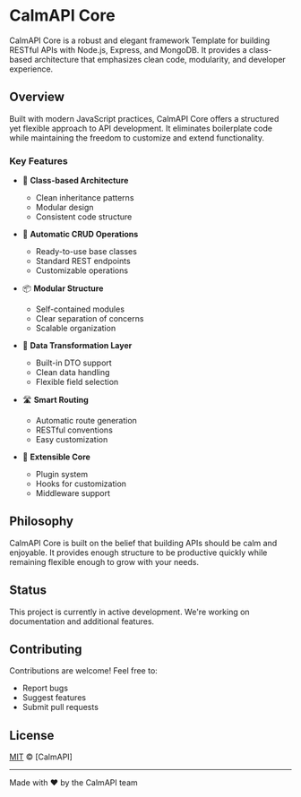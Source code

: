 # CalmAPI Core

CalmAPI Core is a robust and elegant framework Template for building RESTful APIs with Node.js, Express, and MongoDB. It provides a class-based architecture that emphasizes clean code, modularity, and developer experience.

## Overview

Built with modern JavaScript practices, CalmAPI Core offers a structured yet flexible approach to API development. It eliminates boilerplate code while maintaining the freedom to customize and extend functionality.

### Key Features

- 🎯 **Class-based Architecture**

  - Clean inheritance patterns
  - Modular design
  - Consistent code structure

- 🚀 **Automatic CRUD Operations**

  - Ready-to-use base classes
  - Standard REST endpoints
  - Customizable operations

- 📦 **Modular Structure**

  - Self-contained modules
  - Clear separation of concerns
  - Scalable organization

- 🔄 **Data Transformation Layer**

  - Built-in DTO support
  - Clean data handling
  - Flexible field selection

- 🛣️ **Smart Routing**

  - Automatic route generation
  - RESTful conventions
  - Easy customization

- 🔌 **Extensible Core**
  - Plugin system
  - Hooks for customization
  - Middleware support

## Philosophy

CalmAPI Core is built on the belief that building APIs should be calm and enjoyable. It provides enough structure to be productive quickly while remaining flexible enough to grow with your needs.

## Status

This project is currently in active development. We're working on documentation and additional features.

## Contributing

Contributions are welcome! Feel free to:

- Report bugs
- Suggest features
- Submit pull requests

## License

[MIT](LICENSE) © [CalmAPI]

---

Made with ❤️ by the CalmAPI team
